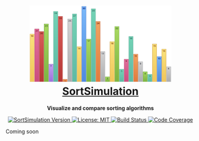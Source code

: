 <h1 align="center">
    <a href="https://www.sortsimulation.com" target="_blank">
        <img src=".github/assets/banner.png" width="75%" />
        <br />
        SortSimulation
    </a>
</h1>

<p align="center">
    <strong>Visualize and compare sorting algorithms</strong>
</p>

<p align="center">
    <a href="package.json">
        <img src="https://img.shields.io/github/package-json/v/pfolta/sortsimulation" alt="SortSimulation Version" />
    </a>
    <a href="LICENSE.md">
        <img src="https://img.shields.io/github/license/pfolta/sortsimulation" alt="License: MIT" />
    </a>
    <a href="https://github.com/pfolta/sortsimulation/actions/workflows/build-and-deploy.yml">
        <img src="https://img.shields.io/github/workflow/status/pfolta/sortsimulation/Build%20and%20Deploy?logo=github" alt="Build Status" />
    </a>
    <a href="https://codecov.io/gh/pfolta/sortsimulation">
        <img src="https://img.shields.io/codecov/c/github/pfolta/sortsimulation?logo=codecov" alt="Code Coverage" />
    </a>
</p>

Coming soon
